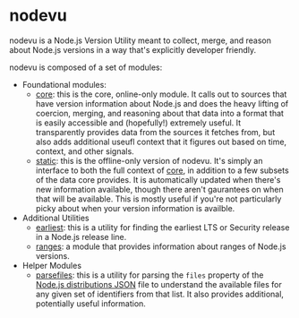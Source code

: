 # nodevu

nodevu is a Node.js Version Utility meant to collect, merge, and reason about Node.js versions in a way that's explicitly developer friendly.

nodevu is composed of a set of modules:

- Foundational modules:
  * [core](./core/): this is the core, online-only module. It calls out to sources that have version information about Node.js and does the heavy lifting of coercion, merging, and reasoning about that data into a format that is easily accessible and (hopefully!) extremely useful. It transparently provides data from the sources it fetches from, but also adds additional useufl context that it figures out based on time, context, and other signals.
  * [static](./static/): this is the offline-only version of nodevu. It's simply an interface to both the full context of [core](./core/), in addition to a few subsets of the data core provides. It is automatically updated when there's new information available, though there aren't gaurantees on when that will be available. This is mostly useful if you're not particularly picky about when your version information is availble.
- Additional Utilities
  * [earliest](./earliest/): this is a utility for finding the earliest LTS or Security release in a Node.js release line.
  * [ranges](./ranges/): a module that provides information about ranges of Node.js versions.
- Helper Modules
  * [parsefiles](./parsefiles/): this is a utility for parsing the `files` property of the [Node.js distributions JSON](https://nodejs.org/dist/index.json) file to understand the available files for any given set of identifiers from that list. It also provides additional, potentially useful information.
